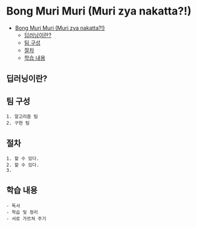 # Bong Muri Muri (Muri zya nakatta?!)

- [Bong Muri Muri (Muri zya nakatta?!)](#bong-muri-muri-muri-zya-nakatta)
  - [딥러닝이란?](#딥러닝이란)
  - [팀 구성](#팀-구성)
  - [절차](#절차)
  - [학습 내용](#학습-내용)

## 딥러닝이란?

## 팀 구성

    1. 알고리즘 팀
    2. 구현 팀

## 절차

    1. 할 수 있다.
    2. 할 수 있다.
    3.

## 학습 내용

    - 독서
    - 학습 및 정리
    - 서로 가르쳐 주기
